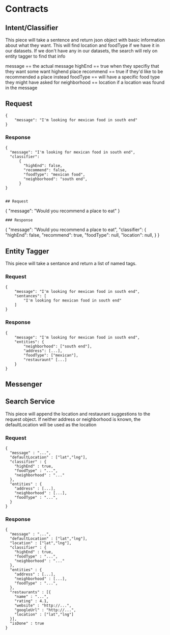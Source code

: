 # Contracts

## Intent/Classifier
This piece will take a sentence and return json object with basic information 
about what they want. This will find location and foodType if we have it in our datasets.
If we don't have any in our datasets, the search will rely on entity tagger to find that info

message == the actual message
highEnd == true when they specifiy that they want some want highend place
recommend == true if they'd like to be recommended a place instead
foodType == will have a specific food type they might have asked for
neighborhood == location if a location was found in the message 

## Request
```
{
	"message": "I'm looking for mexican food in south end"
}
```
### Response
```
{
  "message": "I'm looking for mexican food in south end",
  "classifier": 
      {
        "highEnd": false,
        "recommend": false,
        "foodType": "mexican food",
        "neighborhood": "south end",
      }
}
  

## Request
```
{
	"message": "Would you recommend a place to eat"
}
```
### Response
```
{
  "message": "Would you recommend a place to eat",
  "classifier": 
      {
        "highEnd": false,
        "recommend": true,
        "foodType": null,
        "location": null,
      }
}
  

## Entity Tagger

This piece will take a sentance and return a list of named tags.

### Request
```
{
	"message": "I'm looking for mexican food in south end",
	"sentances": [
		"I'm looking for mexican food in south end"
	]
}
```

### Response
```
{
	"message": "I'm looking for mexican food in south end",
	"entities": {
		"neighborhood": ["south end"],
		"address": [...],
		"foodType": ["mexican"],
		"restauraunt" [...]
	}
}
```


## Messenger

## Search Service

This piece will append the location and restaurant suggestions to the request object.
If neither address or neighborhood is known, the defaultLocation will be used as the location

### Request
```
{
  "message" : "...",
  "defaultLocation" : ["lat","lng"],
  "classifier" : {
    "highEnd" : true,
    "foodType" : "...",
    "neighborhood" : "..."
  },
  "entities" : {
    "address" : [...],
    "neighborhood" : [...],
    "foodType" : "...",
  }
}
```

### Response
```
{
  "message" : "...",
  "defaultLocation" : ["lat","lng"],
  "location" : ["lat","lng"],
  "classifier" : {
    "highEnd" : true,
    "foodType" : "...",
    "neighborhood" : "..."
  },
  "entities" : {
    "address" : [...],
    "neighborhood" : [...],
    "foodType" : "...",
  },
  "restaurants" : [{
    "name" : "...",
    "rating" : 4.1,
    "website" : "http://...",
    "googleUrl" : "http://...",
    "location" : ["lat","lng"]
  }],
  "isDone" : true
}
```